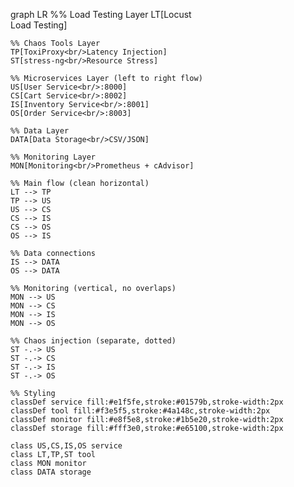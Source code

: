 graph LR
%% Load Testing Layer
LT[Locust<br/>Load Testing]

    %% Chaos Tools Layer
    TP[ToxiProxy<br/>Latency Injection]
    ST[stress-ng<br/>Resource Stress]

    %% Microservices Layer (left to right flow)
    US[User Service<br/>:8000]
    CS[Cart Service<br/>:8002]
    IS[Inventory Service<br/>:8001]
    OS[Order Service<br/>:8003]

    %% Data Layer
    DATA[Data Storage<br/>CSV/JSON]

    %% Monitoring Layer
    MON[Monitoring<br/>Prometheus + cAdvisor]

    %% Main flow (clean horizontal)
    LT --> TP
    TP --> US
    US --> CS
    CS --> IS
    CS --> OS
    OS --> IS

    %% Data connections
    IS --> DATA
    OS --> DATA

    %% Monitoring (vertical, no overlaps)
    MON --> US
    MON --> CS
    MON --> IS
    MON --> OS

    %% Chaos injection (separate, dotted)
    ST -.-> US
    ST -.-> CS
    ST -.-> IS
    ST -.-> OS

    %% Styling
    classDef service fill:#e1f5fe,stroke:#01579b,stroke-width:2px
    classDef tool fill:#f3e5f5,stroke:#4a148c,stroke-width:2px
    classDef monitor fill:#e8f5e8,stroke:#1b5e20,stroke-width:2px
    classDef storage fill:#fff3e0,stroke:#e65100,stroke-width:2px

    class US,CS,IS,OS service
    class LT,TP,ST tool
    class MON monitor
    class DATA storage
